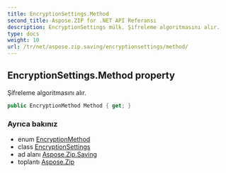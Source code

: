 ```yaml
---
title: EncryptionSettings.Method
second_title: Aspose.ZIP for .NET API Referansı
description: EncryptionSettings mülk. Şifreleme algoritmasını alır.
type: docs
weight: 10
url: /tr/net/aspose.zip.saving/encryptionsettings/method/
---
```

## EncryptionSettings.Method property

Şifreleme algoritmasını alır.

```csharp
public EncryptionMethod Method { get; }
```

### Ayrıca bakınız

* enum [EncryptionMethod](../../encryptionmethod/)
* class [EncryptionSettings](../)
* ad alanı [Aspose.Zip.Saving](../../encryptionsettings/)
* toplantı [Aspose.Zip](../../../)


